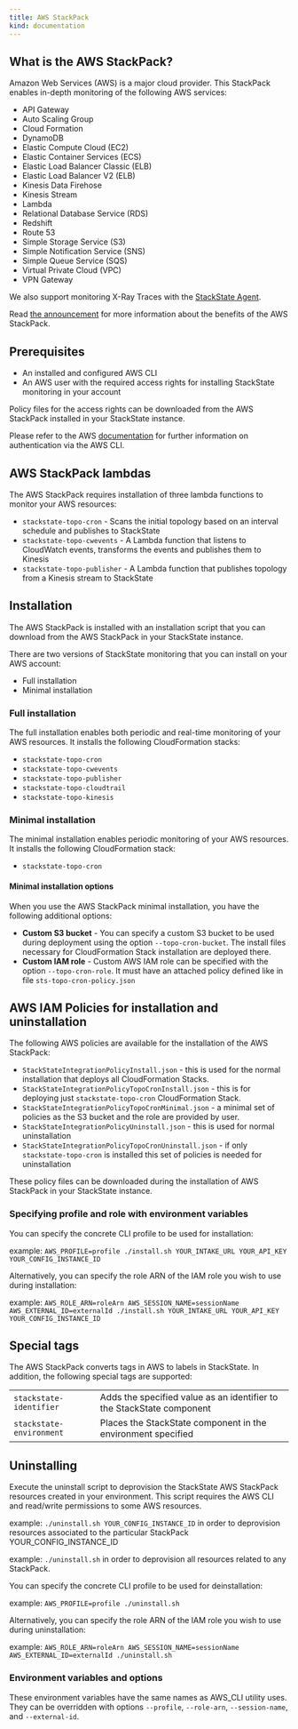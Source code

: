 ```yaml
---
title: AWS StackPack
kind: documentation
---
```


## What is the AWS StackPack?

Amazon Web Services (AWS) is a major cloud provider. This StackPack enables in-depth monitoring of the following AWS services:

* API Gateway
* Auto Scaling Group
* Cloud Formation
* DynamoDB
* Elastic Compute Cloud (EC2)
* Elastic Container Services (ECS)
* Elastic Load Balancer Classic (ELB)
* Elastic Load Balancer V2 (ELB)
* Kinesis Data Firehose
* Kinesis Stream
* Lambda
* Relational Database Service (RDS)
* Redshift
* Route 53
* Simple Storage Service (S3)
* Simple Notification Service (SNS)
* Simple Queue Service (SQS)
* Virtual Private Cloud (VPC)
* VPN Gateway

We also support monitoring X-Ray Traces with the [StackState Agent](/integrations/agent).

Read [the announcement](http://blog.stackstate.com/stackstate-announces-aws-cloud-monitoring) for more information about the benefits of the AWS StackPack.

## Prerequisites

* An installed and configured AWS CLI
* An AWS user with the required access rights for installing StackState monitoring in your account

Policy files for the access rights can be downloaded from the AWS StackPack installed in your StackState instance.

Please refer to the AWS [documentation](https://docs.aws.amazon.com/cli/latest/userguide/cli-configure-role.html) for further information on authentication via the AWS CLI.

## AWS StackPack lambdas

The AWS StackPack requires installation of three lambda functions to monitor your AWS resources:

+ `stackstate-topo-cron` - Scans the initial topology based on an interval schedule and publishes to StackState
+ `stackstate-topo-cwevents` - A Lambda function that listens to CloudWatch events, transforms the events and publishes them to Kinesis
+ `stackstate-topo-publisher` - A Lambda function that publishes topology from a Kinesis stream to StackState

## Installation

The AWS StackPack is installed with an installation script that you can download from the AWS StackPack in your StackState instance.

There are two versions of StackState monitoring that you can install on your AWS account:

+ Full installation
+ Minimal installation

### Full installation

The full installation enables both periodic and real-time monitoring of your AWS resources. It installs the following CloudFormation stacks:

* `stackstate-topo-cron`
* `stackstate-topo-cwevents`
* `stackstate-topo-publisher`
* `stackstate-topo-cloudtrail`
* `stackstate-topo-kinesis`

### Minimal installation

The minimal installation enables periodic monitoring of your AWS resources. It installs the following CloudFormation stack:

* `stackstate-topo-cron`

#### Minimal installation options

When you use the AWS StackPack minimal installation, you have the following additional options:

+ **Custom S3 bucket** - You can specify a custom S3 bucket to be used during deployment using the option `--topo-cron-bucket`. The install files necessary for CloudFormation Stack installation are deployed there.
+ **Custom IAM role** - Custom AWS IAM role can be specified with the option `--topo-cron-role`. It must have an attached policy defined like in file `sts-topo-cron-policy.json`

## AWS IAM Policies for installation and uninstallation

The following AWS policies are available for the installation of the AWS StackPack:

* `StackStateIntegrationPolicyInstall.json` - this is used for the normal installation that deploys all CloudFormation Stacks.
* `StackStateIntegrationPolicyTopoCronInstall.json` - this is for deploying just `stackstate-topo-cron` CloudFormation Stack.
* `StackStateIntegrationPolicyTopoCronMinimal.json` - a minimal set of policies as the S3 bucket and the role are provided by user.
* `StackStateIntegrationPolicyUninstall.json` - this is used for normal uninstallation
* `StackStateIntegrationPolicyTopoCronUninstall.json` - if only `stackstate-topo-cron` is installed this set of policies is needed for uninstallation

These policy files can be downloaded during the installation of AWS StackPack in your StackState instance.

### Specifying profile and role with environment variables

You can specify the concrete CLI profile to be used for installation:

example: `AWS_PROFILE=profile ./install.sh YOUR_INTAKE_URL YOUR_API_KEY YOUR_CONFIG_INSTANCE_ID`

Alternatively, you can specify the role ARN of the IAM role you wish to use during installation:

example: `AWS_ROLE_ARN=roleArn AWS_SESSION_NAME=sessionName AWS_EXTERNAL_ID=externalId ./install.sh YOUR_INTAKE_URL YOUR_API_KEY YOUR_CONFIG_INSTANCE_ID`

## Special tags

The AWS StackPack converts tags in AWS to labels in StackState. In addition, the following special tags are supported:

|     |     |
|-----|-----|
| `stackstate-identifier` | Adds the specified value as an identifier to the StackState component |
| `stackstate-environment` | Places the StackState component in the environment specified |


## Uninstalling

Execute the uninstall script to deprovision the StackState AWS StackPack resources created in your environment. This script requires the AWS CLI and read/write permissions to some AWS resources.

example: `./uninstall.sh YOUR_CONFIG_INSTANCE_ID` in order to deprovision resources associated to the particular StackPack YOUR_CONFIG_INSTANCE_ID

example: `./uninstall.sh` in order to deprovision all resources related to any StackPack.

You can specify the concrete CLI profile to be used for deinstallation:

example: `AWS_PROFILE=profile ./uninstall.sh`

Alternatively, you can specify the role ARN of the IAM role you wish to use during uninstallation:

example: `AWS_ROLE_ARN=roleArn AWS_SESSION_NAME=sessionName AWS_EXTERNAL_ID=externalId ./uninstall.sh`

### Environment variables and options

These environment variables have the same names as AWS_CLI utility uses. They can be overridden with options `--profile`, `--role-arn`, `--session-name`, and `--external-id`.
